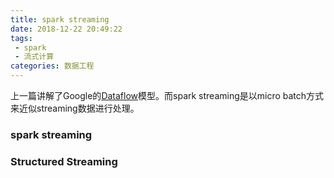 ```yaml
---
title: spark streaming
date: 2018-12-22 20:49:22
tags:
 - spark
 - 流式计算
categories: 数据工程
---
```

上一篇讲解了Google的[Dataflow](http://wbice.cn/article/dataflow-model.html)模型。而spark streaming是以micro batch方式来近似streaming数据进行处理。
### spark streaming
### Structured Streaming